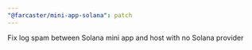 ```yaml
---
"@farcaster/mini-app-solana": patch
---
```


Fix log spam between Solana mini app and host with no Solana provider
